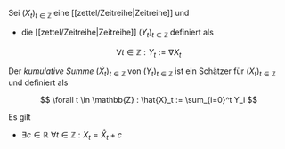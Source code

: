 Sei $(X_t)_{t \in \mathbb{Z}}$ eine [[zettel/Zeitreihe|Zeitreihe]] und
- die [[zettel/Zeitreihe|Zeitreihe]] $(Y_t)_{t \in \mathbb{Z}}$ definiert als

$$
	\forall t \in \mathbb{Z} : Y_t := \nabla X_t
$$

Der *kumulative Summe* $(\hat{X}_t)_{t \in \mathbb{Z}}$ von $(Y_t)_{t \in \mathbb{Z}}$ ist ein Schätzer für $(X_t)_{t \in \mathbb{Z}}$ und definiert als

$$
	\forall t \in \mathbb{Z} : \hat{X}_t := \sum_{i=0}^t Y_i
$$

Es gilt
- $\exists c \in \mathbb{R} \ \forall t \in \mathbb{Z} : X_t = \hat{X}_t + c$